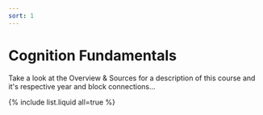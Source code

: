 ```yaml
---
sort: 1
---
```


# Cognition Fundamentals

Take a look at the Overview & Sources for a description of this course and it's respective year and block connections... 

{% include list.liquid all=true %}


